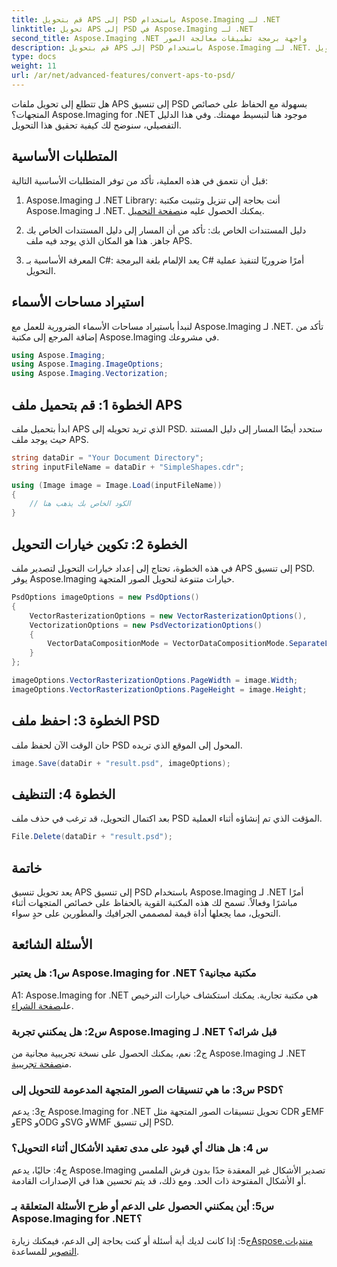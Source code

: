 ```yaml
---
title: قم بتحويل APS إلى PSD باستخدام Aspose.Imaging لـ .NET
linktitle: تحويل APS إلى PSD في Aspose.Imaging لـ .NET
second_title: Aspose.Imaging .NET واجهة برمجة تطبيقات معالجة الصور
description: قم بتحويل APS إلى PSD باستخدام Aspose.Imaging لـ .NET. الحفاظ على خصائص المتجهات أثناء التحويل.
type: docs
weight: 11
url: /ar/net/advanced-features/convert-aps-to-psd/
---
```

هل تتطلع إلى تحويل ملفات APS إلى تنسيق PSD بسهولة مع الحفاظ على خصائص المتجهات؟ Aspose.Imaging for .NET موجود هنا لتبسيط مهمتك. وفي هذا الدليل التفصيلي، سنوضح لك كيفية تحقيق هذا التحويل. 

## المتطلبات الأساسية

قبل أن نتعمق في هذه العملية، تأكد من توفر المتطلبات الأساسية التالية:

1.  Aspose.Imaging لـ .NET Library: أنت بحاجة إلى تنزيل وتثبيت مكتبة Aspose.Imaging لـ .NET. يمكنك الحصول عليه من[صفحة التحميل](https://releases.aspose.com/imaging/net/).

2. دليل المستندات الخاص بك: تأكد من أن المسار إلى دليل المستندات الخاص بك جاهز. هذا هو المكان الذي يوجد فيه ملف APS.

3. المعرفة الأساسية بـ C#: يعد الإلمام بلغة البرمجة C# أمرًا ضروريًا لتنفيذ عملية التحويل.

## استيراد مساحات الأسماء

لنبدأ باستيراد مساحات الأسماء الضرورية للعمل مع Aspose.Imaging لـ .NET. تأكد من إضافة المرجع إلى مكتبة Aspose.Imaging في مشروعك.

```csharp
using Aspose.Imaging;
using Aspose.Imaging.ImageOptions;
using Aspose.Imaging.Vectorization;
```

## الخطوة 1: قم بتحميل ملف APS

ابدأ بتحميل ملف APS الذي تريد تحويله إلى PSD. ستحدد أيضًا المسار إلى دليل المستند حيث يوجد ملف APS.

```csharp
string dataDir = "Your Document Directory";
string inputFileName = dataDir + "SimpleShapes.cdr";

using (Image image = Image.Load(inputFileName))
{
    // الكود الخاص بك يذهب هنا
}
```

## الخطوة 2: تكوين خيارات التحويل

في هذه الخطوة، تحتاج إلى إعداد خيارات التحويل لتصدير ملف APS إلى تنسيق PSD. يوفر Aspose.Imaging خيارات متنوعة لتحويل الصور المتجهة.

```csharp
PsdOptions imageOptions = new PsdOptions()
{
    VectorRasterizationOptions = new VectorRasterizationOptions(),
    VectorizationOptions = new PsdVectorizationOptions()
    {
        VectorDataCompositionMode = VectorDataCompositionMode.SeparateLayers
    }
};

imageOptions.VectorRasterizationOptions.PageWidth = image.Width;
imageOptions.VectorRasterizationOptions.PageHeight = image.Height;
```

## الخطوة 3: احفظ ملف PSD

حان الوقت الآن لحفظ ملف PSD المحول إلى الموقع الذي تريده.

```csharp
image.Save(dataDir + "result.psd", imageOptions);
```

## الخطوة 4: التنظيف

بعد اكتمال التحويل، قد ترغب في حذف ملف PSD المؤقت الذي تم إنشاؤه أثناء العملية.

```csharp
File.Delete(dataDir + "result.psd");
```

## خاتمة

يعد تحويل تنسيق APS إلى تنسيق PSD باستخدام Aspose.Imaging لـ .NET أمرًا مباشرًا وفعالاً. تسمح لك هذه المكتبة القوية بالحفاظ على خصائص المتجهات أثناء التحويل، مما يجعلها أداة قيمة لمصممي الجرافيك والمطورين على حدٍ سواء.

## الأسئلة الشائعة

### س1: هل يعتبر Aspose.Imaging for .NET مكتبة مجانية؟

 A1: Aspose.Imaging for .NET هي مكتبة تجارية. يمكنك استكشاف خيارات الترخيص على[صفحة الشراء](https://purchase.aspose.com/buy).

### س2: هل يمكنني تجربة Aspose.Imaging لـ .NET قبل شرائه؟

 ج2: نعم، يمكنك الحصول على نسخة تجريبية مجانية من Aspose.Imaging لـ .NET من[صفحة تجريبية](https://releases.aspose.com/imaging/net/).

### س3: ما هي تنسيقات الصور المتجهة المدعومة للتحويل إلى PSD؟

ج3: يدعم Aspose.Imaging for .NET تحويل تنسيقات الصور المتجهة مثل CDR وEMF وEPS وODG وSVG وWMF إلى تنسيق PSD.

### س 4: هل هناك أي قيود على مدى تعقيد الأشكال أثناء التحويل؟

ج4: حاليًا، يدعم Aspose.Imaging تصدير الأشكال غير المعقدة جدًا بدون فرش الملمس أو الأشكال المفتوحة ذات الحد. ومع ذلك، قد يتم تحسين هذا في الإصدارات القادمة.

### س5: أين يمكنني الحصول على الدعم أو طرح الأسئلة المتعلقة بـ Aspose.Imaging for .NET؟

 ج5: إذا كانت لديك أية أسئلة أو كنت بحاجة إلى الدعم، فيمكنك زيارة[Aspose.منتديات التصوير](https://forum.aspose.com/) للمساعدة.
